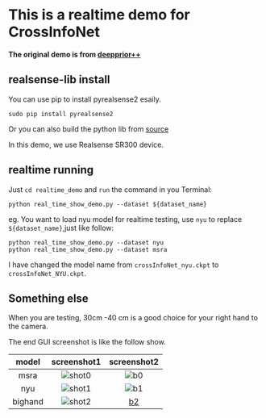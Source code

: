 # This is a realtime demo for CrossInfoNet

**The original demo is from [deepprior++](https://github.com/moberweger/deep-prior-pp/tree/master/src)**



## realsense-lib install

You can use pip to install pyrealsense2 esaily.

    sudo pip install pyrealsense2
  
Or you can also build the python lib from [source](https://github.com/dumyy/librealsense/tree/master/wrappers/python) 

In this demo, we use Realsense SR300 device.

## realtime running

Just `cd realtime_demo` and `run` the command in you Terminal:

    python real_time_show_demo.py --dataset ${dataset_name}

eg. You want to load nyu model for realtime testing, use `nyu` to replace `${dataset_name}`,just like follow:

    python real_time_show_demo.py --dataset nyu
    python real_time_show_demo.py --dataset msra

I have changed the model name from `crossInfoNet_nyu.ckpt` to `crossInfoNet_NYU.ckpt`.
 
## Something else

When you are testing, 30cm -40 cm is a good choice for your right hand to the camera.

The end GUI screenshot is like the follow show.

|model|screenshot1|screenshot2|
|:---:|:---:|:---:|
|msra|![shot0](https://github.com/dumyy/handpose/blob/master/figs/Screenshot%202019-06-06%2022:44:15.png)|![b0](https://github.com/dumyy/handpose/blob/master/figs/Screenshot%202019-06-06%2022:44:31.png)
|nyu|![shot1](https://github.com/dumyy/handpose/blob/master/figs/Screenshot%202019-06-07%19:59:10.png)|![b1](https://github.com/dumyy/handpose/blob/master/figs/Screenshot%202019-06-07%20:09:37.png)
|bighand|![shot2](https://github.com/dumyy/handpose/blob/master/figs/Screenshot%202019-06-07%2020:11:52.png)|[b2](https://github.com/dumyy/handpose/blob/master/figs/Screenshot%202019-06-07%2020:12:36.png)






